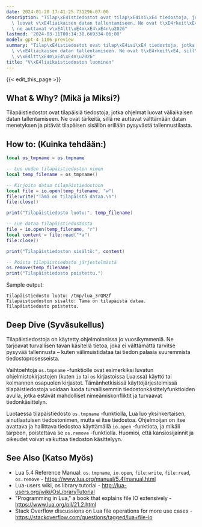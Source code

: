 ```yaml
---
date: 2024-01-20 17:41:25.731296-07:00
description: "Tilap\xE4istiedostot ovat tilap\xE4isi\xE4 tiedostoja, jotka ohjelmat\
  \ luovat v\xE4liaikaisen datan tallentamiseen. Ne ovat t\xE4rkeit\xE4, sill\xE4\
  \ ne auttavat v\xE4ltt\xE4m\xE4\xE4n\u2026"
lastmod: '2024-03-11T00:14:30.669334-06:00'
model: gpt-4-1106-preview
summary: "Tilap\xE4istiedostot ovat tilap\xE4isi\xE4 tiedostoja, jotka ohjelmat luovat\
  \ v\xE4liaikaisen datan tallentamiseen. Ne ovat t\xE4rkeit\xE4, sill\xE4 ne auttavat\
  \ v\xE4ltt\xE4m\xE4\xE4n\u2026"
title: "V\xE4liaikaistiedoston luominen"
---
```


{{< edit_this_page >}}

## What & Why? (Mikä ja Miksi?)
Tilapäistiedostot ovat tilapäisiä tiedostoja, jotka ohjelmat luovat väliaikaisen datan tallentamiseen. Ne ovat tärkeitä, sillä ne auttavat välttämään datan menetyksen ja pitävät tilapäisen sisällön erillään pysyvästä tallennustilasta.

## How to: (Kuinka tehdään:)
```Lua
local os_tmpname = os.tmpname

-- Luo uuden tilapäistiedoston nimen
local temp_filename = os_tmpname()

-- Kirjoita dataa tilapäistiedostoon
local file = io.open(temp_filename, "w")
file:write("Tämä on tilapäistä dataa.\n")
file:close()

print("Tilapäistiedosto luotu:", temp_filename)

-- Lue dataa tilapäistiedostosta
file = io.open(temp_filename, "r")
local content = file:read("*a")
file:close()

print("Tilapäistiedoston sisältö:", content)

-- Poista tilapäistiedosto järjestelmästä
os.remove(temp_filename)
print("Tilapäistiedosto poistettu.")
```
Sample output:
```
Tilapäistiedosto luotu: /tmp/lua_3rQMZf
Tilapäistiedoston sisältö: Tämä on tilapäistä dataa.
Tilapäistiedosto poistettu.
```

## Deep Dive (Syväsukellus)
Tilapäistiedostoja on käytetty ohjelmoinnissa jo vuosikymmeniä. Ne tarjoavat turvallisen tavan käsitellä tietoa, joka ei välttämättä tarvitse pysyvää tallennusta – kuten välimuistidataa tai tiedon palasia suuremmista tiedostoprosesseista.

Vaihtoehtoja `os.tmpname` -funktiolle ovat esimerkiksi luvatun ohjelmistokirjastojen (kuten `io` tai `os` kirjastoissa Lua:ssa) käyttö tai kolmannen osapuolen kirjastot. Tämänhetkisissä käyttöjärjestelmissä tilapäistiedostoja voidaan luoda turvallisemmin tiedostonkäsittelyfunktioiden avulla, jotka estävät mahdolliset nimeämiskonfliktit ja turvaavat tiedonkäsittelyn.

Luotaessa tilapäistiedosto `os.tmpname` -funktiolla, Lua luo yksinkertaisen, ainutlaatuisen tiedostonimen, mutta ei itse tiedostoa. Ohjelmoijan on itse avattava ja hallittava tiedostoa käyttämällä `io.open` -funktiota, ja mikäli tarpeen, poistettava se `os.remove` -funktiolla. Huomioi, että kansiosijainnit ja oikeudet voivat vaikuttaa tiedoston käsittelyyn.

## See Also (Katso Myös)
- Lua 5.4 Reference Manual: `os.tmpname`, `io.open`, `file:write`, `file:read`, `os.remove` - https://www.lua.org/manual/5.4/manual.html
- Lua-users wiki, os library tutorial - http://lua-users.org/wiki/OsLibraryTutorial
- "Programming in Lua," a book that explains file IO extensively - https://www.lua.org/pil/21.2.html
- Stack Overflow discussions on Lua file operations for more use cases - https://stackoverflow.com/questions/tagged/lua+file-io
